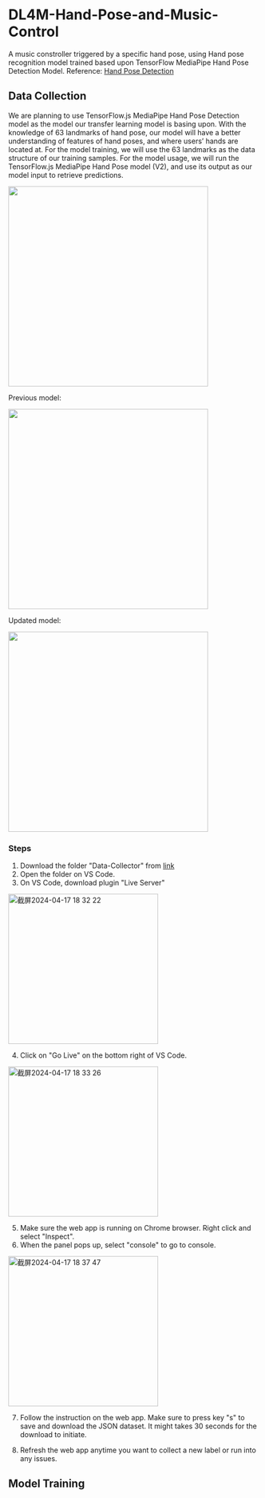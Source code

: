 # DL4M-Hand-Pose-and-Music-Control

A music constroller triggered by a specific hand pose, using Hand pose recognition model trained based upon TensorFlow MediaPipe Hand Pose Detection Model. Reference: [Hand Pose Detection](https://github.com/tensorflow/tfjs-models/blob/master/hand-pose-detection/README.md) 

## Data Collection

We are planning to use TensorFlow.js MediaPipe Hand Pose Detection model as the model our transfer learning model is basing upon. With the knowledge of 63 landmarks of hand pose, our model will have a better understanding of features of hand poses, and where users’ hands are located at. For the model training, we will use the 63 landmarks as the data structure of our training samples. For the model usage, we will run the TensorFlow.js MediaPipe Hand Pose model (V2), and use its output as our model input to retrieve predictions.

<img src="https://github.com/RubyQianru/Hand-Pose-and-Music-Control/assets/142470034/d0ac8c39-7418-4905-b1eb-e3a61b3aac32" width="400">

Previous model:

<img src="https://github.com/RubyQianru/Hand-Pose-and-Music-Generation/assets/142470034/c0cceb46-7b63-4d43-805a-b2c23f869fa9" width="400">

Updated model:

<img src="https://github.com/RubyQianru/Hand-Pose-and-Music-Generation/assets/142470034/4fcccc6c-89fe-45a6-8c37-d78f5a6855fe" width="400">


### Steps
1. Download the folder "Data-Collector" from [link](https://github.com/RubyQianru/DL4M-Hand-Pose-and-Music-Generation/tree/main/Data-Collector)
2. Open the folder on VS Code.
3. On VS Code, download plugin "Live Server"


<img width="300" alt="截屏2024-04-17 18 32 22" src="https://github.com/RubyQianru/DL4M-Hand-Pose-and-Music-Generation/assets/142470034/1f401603-c6c4-4962-9b75-403e68109712">


4. Click on "Go Live" on the bottom right of VS Code.


<img width="300" alt="截屏2024-04-17 18 33 26" src="https://github.com/RubyQianru/DL4M-Hand-Pose-and-Music-Generation/assets/142470034/249429fe-98be-4edf-9ab7-99d5e61c2c6f">


5. Make sure the web app is running on Chrome browser. Right click and select "Inspect".
6. When the panel pops up, select "console" to go to console.


<img width="300" alt="截屏2024-04-17 18 37 47" src="https://github.com/RubyQianru/DL4M-Hand-Pose-and-Music-Generation/assets/142470034/d7331ad2-e013-4164-ac7e-7429b1bc56de">


7. Follow the instruction on the web app. Make sure to press key  "s" to save and download the JSON dataset. It might takes 30 seconds for the download to initiate.

9. Refresh the web app anytime you want to collect a new label or run into any issues.

## Model Training
